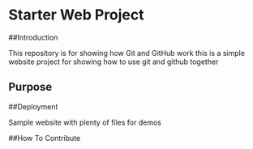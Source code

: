 # Starter Web Project

##Introduction

This repository is for showing how Git and GitHub work
this is a simple website project for showing how to use git and github together
## Purpose

##Deployment

Sample website with plenty of files for demos

##How To Contribute